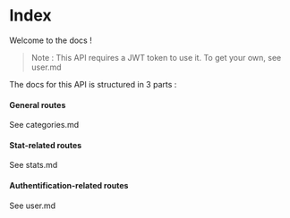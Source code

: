 # Index

Welcome to the docs !

> Note : This API requires a JWT token to use it. To get your own, see user.md

The docs for this API is structured in 3 parts :

#### General routes

See categories.md

#### Stat-related routes

See stats.md

#### Authentification-related routes

See user.md

